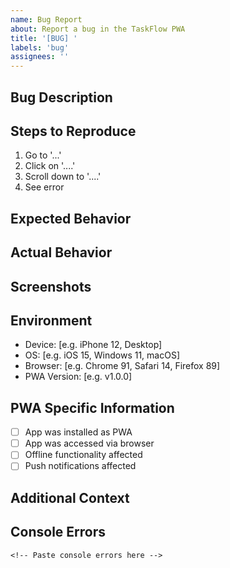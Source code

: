 ```yaml
---
name: Bug Report
about: Report a bug in the TaskFlow PWA
title: '[BUG] '
labels: 'bug'
assignees: ''
---
```


## Bug Description
<!-- A clear and concise description of what the bug is -->

## Steps to Reproduce
1. Go to '...'
2. Click on '....'
3. Scroll down to '....'
4. See error

## Expected Behavior
<!-- A clear and concise description of what you expected to happen -->

## Actual Behavior
<!-- A clear and concise description of what actually happened -->

## Screenshots
<!-- If applicable, add screenshots to help explain your problem -->

## Environment
<!-- Please complete the following information -->
- Device: [e.g. iPhone 12, Desktop]
- OS: [e.g. iOS 15, Windows 11, macOS]
- Browser: [e.g. Chrome 91, Safari 14, Firefox 89]
- PWA Version: [e.g. v1.0.0]

## PWA Specific Information
- [ ] App was installed as PWA
- [ ] App was accessed via browser
- [ ] Offline functionality affected
- [ ] Push notifications affected

## Additional Context
<!-- Add any other context about the problem here -->

## Console Errors
<!-- If applicable, paste any console errors here -->
```
<!-- Paste console errors here -->
```
